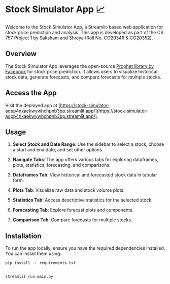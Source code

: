 # Stock Simulator App 📈

Welcome to the Stock Simulator App, a Streamlit-based web application for stock price prediction and analysis. This app is developed as part of the CS 757 Project 1 by Saksham and Shreya (Roll No. CO20346 & CO20352).

## Overview

The Stock Simulator App leverages the open-source [Prophet library by Facebook](https://facebook.github.io/prophet/) for stock price prediction. It allows users to visualize historical stock data, generate forecasts, and compare forecasts for multiple stocks.

## Access the App

Visit the deployed app at [https://stock-simulator-aopp4nxaekwywhchpnb3bp.streamlit.app/](https://stock-simulator-aopp4nxaekwywhchpnb3bp.streamlit.app/).

## Usage

1. **Select Stock and Date Range**: Use the sidebar to select a stock, choose a start and end date, and set other options.

2. **Navigate Tabs**: The app offers various tabs for exploring dataframes, plots, statistics, forecasting, and comparisons.

3. **Dataframes Tab**: View historical and forecasted stock data in tabular form.

4. **Plots Tab**: Visualize raw data and stock volume plots.

5. **Statistics Tab**: Access descriptive statistics for the selected stock.

6. **Forecasting Tab**: Explore forecast plots and components.

7. **Comparison Tab**: Compare forecasts for multiple stocks.

## Installation

To run the app locally, ensure you have the required dependencies installed. You can install them using:

```bash
pip install -r requirements.txt


streamlit run main.py